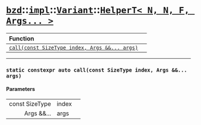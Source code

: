 # [`bzd`](../../../../index.md)::[`impl`](../../../index.md)::[`Variant`](../../index.md)::[`HelperT< N, N, F, Args... >`](../index.md)


|Function||
|:---|:---|
|[`call(const SizeType index, Args &&... args)`](./index.md)||
------
### `static constexpr auto call(const SizeType index, Args &&... args)`

#### Parameters
||||
|---:|:---|:---|
|const SizeType|index||
|Args &&...|args||
